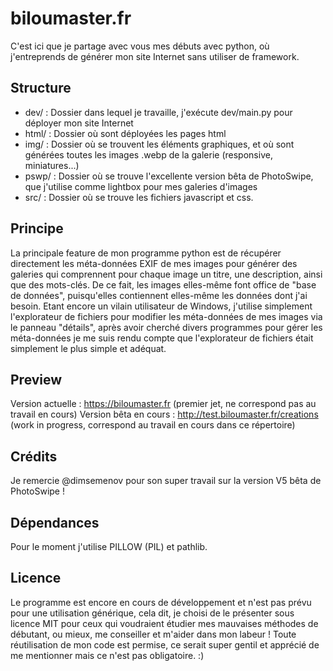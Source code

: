 # biloumaster.fr

C'est ici que je partage avec vous mes débuts avec python, où j'entreprends de générer mon site Internet sans utiliser de framework.

## Structure
- dev/ : Dossier dans lequel je travaille, j'exécute dev/main.py pour déployer mon site Internet
- html/ : Dossier où sont déployées les pages html
- img/ : Dossier où se trouvent les éléments graphiques, et où sont générées toutes les images .webp de la galerie (responsive, miniatures...)
- pswp/ : Dossier où se trouve l'excellente version bêta de PhotoSwipe, que j'utilise comme lightbox pour mes galeries d'images
- src/ : Dossier où se trouve les fichiers javascript et css.

## Principe
La principale feature de mon programme python est de récupérer directement les méta-données EXIF de mes images pour générer des galeries qui comprennent pour chaque image un titre, une description, ainsi que des mots-clés. De ce fait, les images elles-même font office de "base de données", puisqu'elles contiennent elles-même les données dont j'ai besoin. Etant encore un vilain utilisateur de Windows, j'utilise simplement l'explorateur de fichiers pour modifier les méta-données de mes images via le panneau "détails", après avoir cherché divers programmes pour gérer les méta-données je me suis rendu compte que l'explorateur de fichiers était simplement le plus simple et adéquat.

## Preview
Version actuelle : https://biloumaster.fr (premier jet, ne correspond pas au travail en cours)
Version bêta en cours : http://test.biloumaster.fr/creations (work in progress, correspond au travail en cours dans ce répertoire)

## Crédits
Je remercie @dimsemenov pour son super travail sur la version V5 bêta de PhotoSwipe !

## Dépendances
Pour le moment j'utilise PILLOW (PIL) et pathlib.

## Licence
Le programme est encore en cours de développement et n'est pas prévu pour une utilisation générique, cela dit, je choisi de le présenter sous licence MIT pour ceux qui voudraient étudier mes mauvaises méthodes de débutant, ou mieux, me conseiller et m'aider dans mon labeur ! Toute réutilisation de mon code est permise, ce serait super gentil et apprécié de me mentionner mais ce n'est pas obligatoire. :)